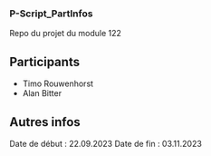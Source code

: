 ### P-Script_PartInfos
Repo du projet du module 122

## Participants

 - Timo Rouwenhorst
 - Alan Bitter

 ## Autres infos

 Date de début : 22.09.2023
 Date de fin : 03.11.2023

